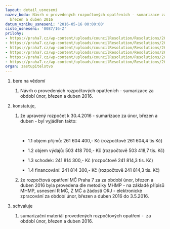 ```yaml
---
layout: detail_usneseni
nazev_bodu: Návrh o provedených rozpočtových opatřeních - sumarizace za období únor,
  březen a duben 2016
datum_vzniku_usneseni: '2016-05-16 00:00:00'
cislo_usneseni: '0087/16-Z'
prilohy:
- https://praha7.cz/wp-content/uploads/councilResolution/Resolutions/26857/export/Prilohac1Duvodovazprava~59812.doc
- https://praha7.cz/wp-content/uploads/councilResolution/Resolutions/26857/export/Prilohac2UR_unor_2016~59811.doc
- https://praha7.cz/wp-content/uploads/councilResolution/Resolutions/26857/export/Prilohac3_UR_brezen_2016~59810.doc
- https://praha7.cz/wp-content/uploads/councilResolution/Resolutions/26857/export/Prilohac4URduben~59809.doc
- https://praha7.cz/wp-content/uploads/councilResolution/Resolutions/26857/export/Prilohac5UsneseniRMCc044316zedne352016~59808.pdf
- https://praha7.cz/wp-content/uploads/councilResolution/Resolutions/26857/export/export~62279.pdf
organ: zastupitelstvo
---
```

<OL class=urzList_view id=urzList>
<LI class=urzClass1><SPAN name="1">bere na vědomí</SPAN> 
<OL class=urzOlClass>
<LI class=urzClass2 style="TEXT-ALIGN: left"><SPAN>
<P>Návrh o provedených rozpočtových opatřeních - sumarizace za období únor, březen a duben 2016.</P></SPAN></LI></OL></LI>
<LI class=urzClass1><SPAN name="50">konstatuje,</SPAN> 
<OL class=urzOlClass>
<LI class=urzClass2 style="TEXT-ALIGN: left"><SPAN>
<P>že upravený rozpočet k 30.4.2016 - sumarizace za únor, březen a duben -&nbsp;byl vyjádřen takto:</P>
<P>&nbsp;</P></SPAN>
<UL class=urzUlClass>
<LI class=urzClass3 style="TEXT-ALIGN: left"><SPAN>
<P>1.1 objem příjmů: 261 604 400,- Kč (rozpočtově 261 604,4 tis Kč)</P></SPAN></LI>
<LI class=urzClass3 style="TEXT-ALIGN: left"><SPAN>
<P>1.2 objem výdajů: 503 418 700,- Kč (rozpočtově 503 418,7 tis. Kč)</P></SPAN></LI>
<LI class=urzClass3 style="TEXT-ALIGN: left"><SPAN>
<P>1.3 schodek: 241 814 300,- Kč (rozpočtově 241 814,3 tis. Kč)</P></SPAN></LI>
<LI class=urzClass3 style="TEXT-ALIGN: left"><SPAN>
<P>1.4 financování: 241 814 300,- Kč (rozpočtově 241 814,3 tis. Kč)</P></SPAN></LI></UL></LI>
<LI class=urzClass2 style="TEXT-ALIGN: left"><SPAN>
<P>že rozpočtová opatření MČ Praha 7 za za období únor, březen a duben 2016&nbsp;byla provedena dle metodiky MHMP - na základě přípisů MHMP, usnesení R MČ, Z MČ a žádostí ORJ - elektronické zpracování za&nbsp;období únor, březen a duben 2016 do 3.5.2016.</P></SPAN></LI></OL></LI>
<LI class=urzClass1><SPAN name="24">schvaluje</SPAN> 
<OL class=urzOlClass>
<LI class=urzClass2 style="TEXT-ALIGN: left"><SPAN>
<P>sumarizační materiál&nbsp;provedených rozpočtových opatření -&nbsp; za období únor, březen a duben 2016.</P></SPAN></LI></OL></LI></OL>